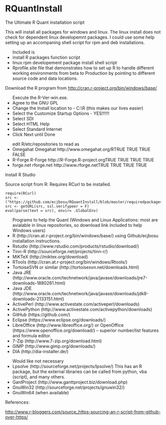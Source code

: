 RQuantInstall
=============

The Ultimate R Quant installation script 

This will install all packages for windows and linux.  The linux install does 
not check for dependent linux developemnt packages.  I could use some help 
setting up an accompaning shell script for rpm and deb installations.

<ul>Included is
  <li>install R packages function script</li>  
  <li>linux rpm developement package install shell script</li>  
  <li>Rprofile.site file that demonstrates how to set up R to handle different working 
  environments from beta to Production by pointing to different source code and 
  data locations.</li>
</ul>

Download the R program from http://cran.r-project.org/bin/windows/base/

<ul>Execute the R-Ver-win.exe.
<li>Agree to the GNU GPL</li>
<li>Change the Install location to - C:\R (this makes our lives easier)</li>
<li>Select the Customize Startup Options - YES!!!!!!</li>
<li>Select SDI</li>
<li>Select HTML Help</li>
<li>Select Standard Internet</li>
<li>Click Next until Done</li>
</ul>

<ul>edit R/etc/repositories to read as
<li>Omegahat Omegahat http://www.omegahat.org/RTRUE TRUE TRUE FALSE</li>
<li>R-Forge R-Forge http://R-Forge.R-project.orgTRUE TRUE TRUE TRUE</li>
<li>forge.net rforge.net http://www.rforge.netTRUE TRUE TRUE TRUE</li>
</ul>

Install R Studio

Source script from R: Requires RCurl to be installed.  
```
require(RCurl)
src <- ("https://github.com/ecjbosu/RQuantInstall/blob/master/requiredpackagesinstall.R")
src <- getURL(src, ssl.verifypeer = F)
eval(parse(text = src), envir= .GlobalEnv)
```

<ul>Programs to help the Quant (Windows and Linux Applications:  most are avialable in linux repositories, so download link included to help Windows users)
<li>R (http://cran.at.r-project.org/bin/windows/base/) using Github/ecjbosu installation instructions.</li>
<li>Rstudio (http://www.rstudio.com/products/rstudio/download/)</li>
<li>Tinn-R (http://sourceforge.net/projects/tinn-r/)</li>
<li>MiKTeX (http://miktex.org/download)</li>
<li>RTools (http://cran.at.r-project.org/bin/windows/Rtools/)</li>
<li>TortoiseSVN or similar (http://tortoisesvn.net/downloads.html)</li>
<li>Java JRE (http://www.oracle.com/technetwork/java/javase/downloads/jre7-downloads-1880261.html)</li>
<li>Java JDE (http://www.oracle.com/technetwork/java/javase/downloads/jdk8-downloads-2133151.html)</li>
<li>ActivePerl (http://www.activestate.com/activeperl/downloads)</li>
<li>ActivePython (http://www.activestate.com/activepython/downloads)</li>
<li>GitHub (https://github.com/)</li>
<li>Eclipse (https://www.eclipse.org/downloads/)</li>
<li>LibreOffice (http://www.libreoffice.org/) or OpenOffice (https://www.openoffice.org/download/) – superior number/list features and formula editor.</li>
<li>7-Zip (http://www.7-zip.org/download.html)</li>
<li>GIMP (http://www.gimp.org/downloads/)</li>
<li>DIA (http://dia-installer.de/)</li>
</ul>
<ul>Would like not necessary
<li>Lpsolve (http://sourceforge.net/projects/lpsolve/) This has an R package, but the external libraries can be called from python, vba (script), and many others.</li>
<li>GantProject (http://www.ganttproject.biz/download.php)</li>
<li>GnuWin32 (http://sourceforge.net/projects/gnuwin32/)</li>
<li>GnuWin64 (when available)</li>
</ul>

References:

http://www.r-bloggers.com/source_https-sourcing-an-r-script-from-github-over-https/
